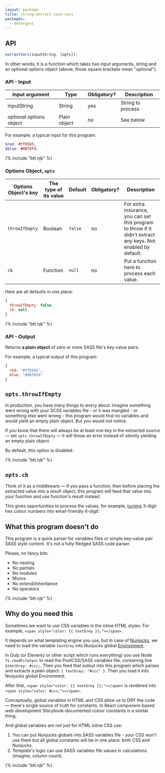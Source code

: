 ```yaml
---
layout: package
title: string-extract-sass-vars
packages:
  - detergent
---
```


## API

```js
extractVars(inputString, [opts]);
```

In other words, it is a function which takes two input arguments, string and an optional options object (above, those square brackets mean "optional").

### API - Input

| Input argument          | Type         | Obligatory? | Description       |
| ----------------------- | ------------ | ----------- | ----------------- |
| inputString             | String       | yes         | String to process |
| optional options object | Plain object | no          | See below         |

For example, a typical input for this program:

```scss
$red: #ff6565;
$blue: #08f0fd;
```

{% include "btt.njk" %}

### Options Object, `opts`

| Options Object's key | The type of its value | Default | Obligatory? | Description                                                                                                   |
| -------------------- | --------------------- | ------- | ----------- | ------------------------------------------------------------------------------------------------------------- |
| `throwIfEmpty`       | Boolean               | `false` | no          | For extra insurance, you can set this program to throw if it didn't extract any keys. Not enabled by default. |
| `cb`                 | Function              | `null`  | no          | Put a function here to process each value.                                                                    |

Here are all defaults in one place:

```js
{
  throwIfEmpty: false,
  cb: null,
}
```

{% include "btt.njk" %}

### API - Output

Returns **a plain object** of zero or more SASS file's key-value pairs.

For example, a typical output of this program:

```js
{
  red: "#ff6565",
  blue: "#08f0fd"
}
```

## `opts.throwIfEmpty`

In production, you have many things to worry about. Imagine something went wrong with your SCSS variables file - or it was mangled - or something else went wrong - this program would find no variables and would yield an empty plain object. But you would not notice.

If you know that there will always be at least one key in the extracted source — set `opts.throwIfEmpty` — it will throw an error instead of silently yielding an empty plain object.

By default, this option is disabled.

{% include "btt.njk" %}

## `opts.cb`

Think of it as a middleware — if you pass a function, then before placing the extracted value into a result object, this program will feed that value into your function and use function's result instead.

This gives opportunities to process the values, for example, [turning](/os/color-shorthand-hex-to-six-digit/) 3-digit hex colour numbers into email-friendly 6-digit:

## What this program doesn't do

This program is a quick parser for variables files or simple key-value pair SASS style content. It's not a fully-fledged SASS code parser.

Please, no fancy bits:

- No nesting
- No partials
- No modules
- Mixins
- No extend/inheritance
- No operators

{% include "btt.njk" %}

## Why do you need this

Sometimes we want to use CSS variables in the inline HTML styles. For example, `<span style="color: {{ textGrey }};"></span>`.

It depends on what templating engine you use, but in case of [Nunjucks](https://mozilla.github.io/nunjucks/), we need to load the variable `textGrey` into Nunjucks global [Environment](https://mozilla.github.io/nunjucks/api.html#environment).

In Gulp (or Eleventy or other script which runs everything) you use Node `fs.readFileSync` to read the PostCSS/SASS variables file, containing line `$textGrey: #ccc;`. Then you feed that outout into this program which parses and extracts a plain object: `{ textGrey: "#ccc" }`. Then you load it into Nunjucks global Environment.

After that, `<span style="color: {{ textGrey }};"></span>` is rendered into `<span style="color: #ccc;"></span>`.

Conceptually, global variables in HTML and CSS allow us to DRY the code — there's single source of truth for constants. In React component-based web development Storybook-documented colour constants is a similar thing.

And global variables are not just for HTML inline CSS use:

1. You can put Nunjucks globals into SASS variables file - your CSS won't use them but all global constants will be in one place: both CSS and Nunjucks.
2. Template's logic can use SASS variables file values in calculations (imagine, column count).

{% include "btt.njk" %}
